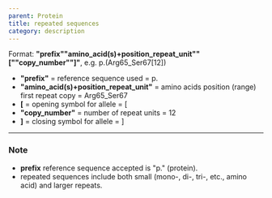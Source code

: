 ```yaml
---
parent: Protein
title: repeated sequences
category: description
---
```


Format:   **"prefix""amino_acid(s)+position_repeat_unit""[""copy_number""]"**,  e.g. p.(Arg65_Ser67[12])

*	**"prefix"**  =  reference sequence used  =  p.<br>
*	**"amino_acid(s)+position_repeat_unit"**  =  amino acids position (range) first repeat copy  =  Arg65\_Ser67<br>
*	**[**  =  opening symbol for allele  =  [<br>
*	**"copy_number"**  =  number of repeat units  =  12<br>
*	**]**  =  closing symbol for allele  =  ]

---

### Note

*	**prefix** reference sequence accepted is "p." (protein).
*	repeated sequences include both small (mono-, di-, tri-, etc., amino acid) and larger repeats. 
